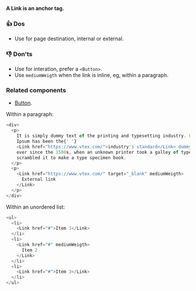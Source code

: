 #### A Link is an anchor tag.

### 👍 Dos

- Use for page destination, internal or external.

### 👎 Don'ts

- Use for interation, prefer a `<Button>`.
- Use `mediumWeigth` when the link is inline, eg, within a paragraph.

### Related components

- <a href="#/Components/Forms/Button">Button</a>.

Within a paragraph:

```js
<div>
  <p>
    It is simply dummy text of the printing and typesetting industry. Lorem
    Ipsum has been the{' '}
    <Link href="https://www.vtex.com/">industry's standard</Link> dummy text
    ever since the 1500s, when an unknown printer took a galley of type and
    scrambled it to make a type specimen book.
  </p>
  <p>
    <Link href="https://www.vtex.com/" target="_blank" mediumWeigth>
      External link
    </Link>
  </p>
</div>
```

Within an unordered list:

```js
<ul>
  <li>
    <Link href="#">Item 1</Link>
  </li>
  <li>
    <Link href="#" mediumWeigth>
      Item 2
    </Link>
  </li>
  <li>
    <Link href="#">Item 3</Link>
  </li>
</ul>
```
